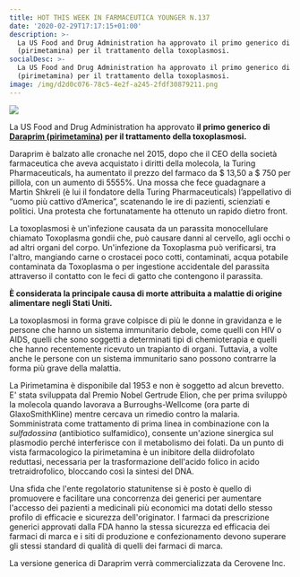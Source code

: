 ```yaml
---
title: HOT THIS WEEK IN FARMACEUTICA YOUNGER N.137
date: '2020-02-29T17:17:15+01:00'
description: >-
  La US Food and Drug Administration ha approvato il primo generico di Daraprim
  (pirimetamina) per il trattamento della toxoplasmosi.
socialDesc: >-
  La US Food and Drug Administration ha approvato il primo generico di Daraprim
  (pirimetamina) per il trattamento della toxoplasmosi.
image: /img/d2d0c076-78c5-4e2f-a245-2fdf30879211.png
---
```

![](/img/d2d0c076-78c5-4e2f-a245-2fdf30879211.png)

La US Food and Drug Administration ha approvato **il primo generico di **[**Daraprim (pirimetamina)**](https://www.fda.gov/news-events/press-announcements/fda-approves-first-generic-daraprim)** per il trattamento della toxoplasmosi.**

Daraprim è balzato alle cronache nel 2015, dopo che il CEO della società farmaceutica che aveva acquistato i diritti della molecola, la Turing Pharmaceuticals, ha aumentato il prezzo del farmaco da $ 13,50 a $ 750 per pillola, con un aumento di 5555%. Una mossa che fece guadagnare a Martin Shkreli (è lui il fondatore della Turing Pharmaceuticals) l’appellativo di “uomo più cattivo d’America”, scatenando le ire di pazienti, scienziati e politici. Una protesta che fortunatamente ha ottenuto un rapido dietro front.

La toxoplasmosi è un'infezione causata da un parassita monocellulare chiamato Toxoplasma gondii che, può causare danni al cervello, agli occhi o ad altri organi del corpo. Un'infezione da Toxoplasma può verificarsi, tra l'altro, mangiando carne o crostacei poco cotti, contaminati, acqua potabile contaminata da Toxoplasma o per ingestione accidentale del parassita attraverso il contatto con le feci di gatto che contengono il parassita. 

**È considerata la principale causa di morte attribuita a malattie di origine alimentare negli Stati Uniti.**

La toxoplasmosi in forma grave colpisce di più le donne in gravidanza e le persone che hanno un sistema immunitario debole, come quelli con HIV o AIDS, quelli che sono soggetti a determinati tipi di chemioterapia e quelli che hanno recentemente ricevuto un trapianto di organi. Tuttavia, a volte anche le persone con un sistema immunitario sano possono contrarre la forma più grave della malattia.

La Pirimetamina è disponibile dal 1953 e non è soggetto ad alcun brevetto. E' stata sviluppata dal Premio Nobel Gertrude Elion, che per prima sviluppò la molecola quando lavorava a Burroughs-Wellcome (ora parte di GlaxoSmithKline) mentre cercava un rimedio contro la malaria. Somministrata come trattamento di prima linea in combinazione con la _sulfadossina_ (antibiotico sulfamidico), consente un'azione sinergica sul plasmodio perché interferisce con il metabolismo dei folati. Da un punto di vista farmacologico la pirimetamina è un inibitore della diidrofolato reduttasi, necessaria per la trasformazione dell'acido folico in acido tretraidrofolico, bloccando così la sintesi del DNA. 

Una sfida che l'ente regolatorio statunitense si è posto è quello di promuovere e facilitare una concorrenza dei generici per aumentare l'accesso dei pazienti a medicinali più economici ma dotati dello stesso profilo di efficacie e sicurezza dell'originator. I farmaci da prescrizione generici approvati dalla FDA hanno la stessa sicurezza ed efficacia dei farmaci di marca e i siti di produzione e confezionamento devono superare gli stessi standard di qualità di quelli dei farmaci di marca.

La versione generica di Daraprim verrà commercializzata da Cerovene Inc.
